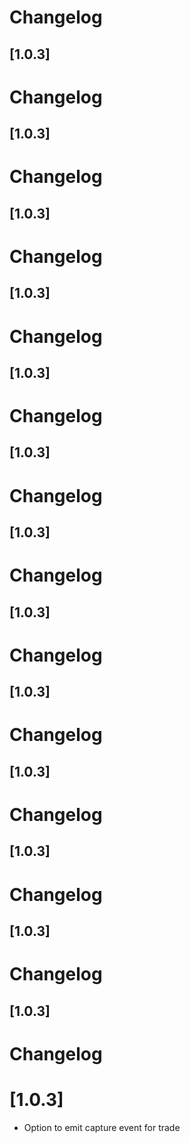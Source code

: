 # Changelog

## [1.0.3]

# Changelog

## [1.0.3]

# Changelog

## [1.0.3]

# Changelog

## [1.0.3]

# Changelog

## [1.0.3]

# Changelog

## [1.0.3]

# Changelog

## [1.0.3]

# Changelog

## [1.0.3]

# Changelog

## [1.0.3]

# Changelog

## [1.0.3]

# Changelog

## [1.0.3]

# Changelog

## [1.0.3]

# Changelog

## [1.0.3]

# Changelog

# [1.0.3]

- Option to emit capture event for trade